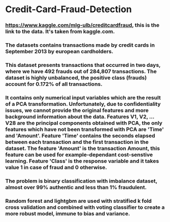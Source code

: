 # Credit-Card-Fraud-Detection
### https://www.kaggle.com/mlg-ulb/creditcardfraud, this is the link to the data. It's taken from kaggle.com.
### The datasets contains transactions made by credit cards in September 2013 by european cardholders.
### This dataset presents transactions that occurred in two days, where we have 492 frauds out of 284,807 transactions. The dataset is highly unbalanced, the positive class (frauds) account for 0.172% of all transactions.
### It contains only numerical input variables which are the result of a PCA transformation. Unfortunately, due to confidentiality issues, we cannot provide the original features and more background information about the data. Features V1, V2, … V28 are the principal components obtained with PCA, the only features which have not been transformed with PCA are 'Time' and 'Amount'. Feature 'Time' contains the seconds elapsed between each transaction and the first transaction in the dataset. The feature 'Amount' is the transaction Amount, this feature can be used for example-dependant cost-senstive learning. Feature 'Class' is the response variable and it takes value 1 in case of fraud and 0 otherwise.
### The problem is binary classification with imbalance dataset, almost over 99% authentic and less than 1% fraudulent.
### Random forest and lightgbm are used with stratified k fold cross validation and combined with voting classifier to create a more robust model, immune to bias and variance.
